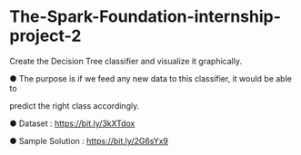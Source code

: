 # The-Spark-Foundation-internship-project-2

Create the Decision Tree classifier and visualize it graphically. 

● The purpose is if we feed any new data to this classifier, it would be able to 

predict the right class accordingly. 

● Dataset : https://bit.ly/3kXTdox

● Sample Solution : https://bit.ly/2G6sYx9
